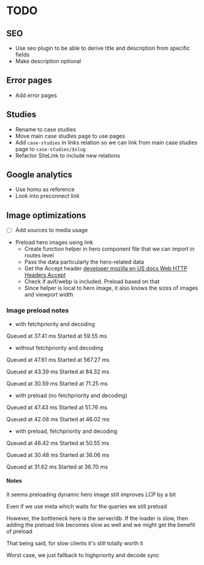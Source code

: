 # TODO

## SEO

- Use seo plugin to be able to derive title and description from specific fields
- Make description optional

## Error pages

- Add error pages

## Studies

- Rename to case studies
- Move main case studies page to use pages
- Add `case-studies` in links relation so we can link from main case studies page to `case-studies/$slug`
- Refactor SiteLink to include new relations

## Google analytics

- Use homu as reference
- Look into preconnect link

## Image optimizations

- [ ] Add sources to media usage
- Preload hero images using link
	- Create function helper in hero component file that we can import in routes level
	- Pass the data particularly the hero-related data
	- Get the Accept header [developer mozilla en US docs Web HTTP Headers Accept](https://developer.mozilla.org/en-US/docs/Web/HTTP/Headers/Accept)
	- Check if avif/webp is included. Preload based on that
	- Since helper is local to hero image, it also knows the sizes of images and viewport width

	
### Image preload notes

- with fetchpriority and decoding

Queued at 37.41 ms
Started at 59.55 ms

- without fetchpriority and decoding

Queued at 47.61 ms
Started at 567.27 ms

Queued at 43.39 ms
Started at 84.32 ms

Queued at 30.59 ms
Started at 71.25 ms

- with preload (no fetchpriority and decoding)

Queued at 47.43 ms
Started at 51.76 ms

Queued at 42.08 ms
Started at 46.02 ms

- with preload, fetchpriority and decoding

Queued at 46.42 ms
Started at 50.55 ms

Queued at 30.48 ms
Started at 36.06 ms

Queued at 31.62 ms
Started at 36.70 ms

#### Notes

It seems preloading dynamic hero image still improves LCP by a bit

Even if we use meta which waits for the queries we still preload

However, the bottleneck here is the server/db. If the loader is slow, then adding the preload link becomes slow as well and we might get the benefit of preload

That being said, for slow clients it's still totally worth it

Worst case, we just fallback to highpriority and decode sync
